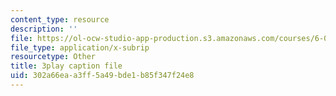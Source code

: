 ```yaml
---
content_type: resource
description: ''
file: https://ol-ocw-studio-app-production.s3.amazonaws.com/courses/6-004-computation-structures-spring-2017/302a66eaa3ff5a49bde1b85f347f24e8_j35fYO_ASeY.vtt
file_type: application/x-subrip
resourcetype: Other
title: 3play caption file
uid: 302a66ea-a3ff-5a49-bde1-b85f347f24e8
---
```

